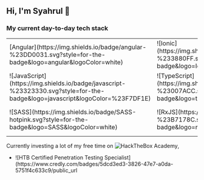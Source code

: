 ## Hi, I'm Syahrul 👋

### My current day-to-day tech stack

<table>
  <tbody>
    <tr>
      <td>[Angular](https://img.shields.io/badge/angular-%23DD0031.svg?style=for-the-badge&logo=angular&logoColor=white)</td>
      <td>![Ionic](https://img.shields.io/badge/Ionic-%233880FF.svg?style=for-the-badge&logo=Ionic&logoColor=white)</td>
      <td>![Drupal](https://img.shields.io/badge/drupal-%230678BE.svg?style=for-the-badge&logo=drupal&logoColor=white)</td>
    </tr>
    <tr>
      <td>![JavaScript](https://img.shields.io/badge/javascript-%23323330.svg?style=for-the-badge&logo=javascript&logoColor=%23F7DF1E)</td>
      <td>![TypeScript](https://img.shields.io/badge/typescript-%23007ACC.svg?style=for-the-badge&logo=typescript&logoColor=white)</td>
      <td>![PHP](https://img.shields.io/badge/php-%23777BB4.svg?style=for-the-badge&logo=php&logoColor=white)</td>
    </tr>
    <tr>
      <td>![SASS](https://img.shields.io/badge/SASS-hotpink.svg?style=for-the-badge&logo=SASS&logoColor=white)</td>
      <td>![RxJS](https://img.shields.io/badge/rxjs-%23B7178C.svg?style=for-the-badge&logo=reactivex&logoColor=white)</td>
      <td>![jQuery](https://img.shields.io/badge/jquery-%230769AD.svg?style=for-the-badge&logo=jquery&logoColor=white)</td>
    </tr>
  </tbody>
</table>

Currently investing a lot of my free time on ![HackTheBox Academy](https://referral.hackthebox.com/mzw1mTZ), 
<ul>
  <li>![HTB Certified Penetration Testing Specialist](https://www.credly.com/badges/5dcd3ed3-3826-47e7-a0da-5751f4c633c9/public_url</li>
</ul>
